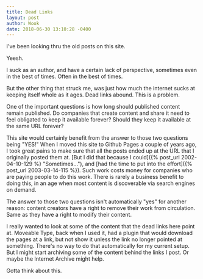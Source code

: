 ```yaml
---
title: Dead Links
layout: post
author: Wook
date: 2018-06-30 13:10:28 -0400
---
```


I've been looking thru the old posts on this site.

Yeesh.

I suck as an author, and have a certain lack of perspective, sometimes even
in the best of times.  Often in the best of times.

But the other thing that struck me, was just how much the internet sucks
at keeping itself whole as it ages.  Dead links abound.  This is a problem.

One of the important questions is how long should published content remain
published.  Do companies that create content and share it need to feel
obligated to keep it available forever?  Should they keep it available
at the same URL forever?

This site would certainly benefit from the answer to those two questions
being "YES!"  When I moved this site to Github Pages a couple of years ago,
I took great pains to make sure that all the posts ended up at the URL that
I originally posted them at. [But I did that because I could]({% post_url 2002-04-10-129 %} "Sometimes..."),
and [had the time to put into the effort]({% post_url 2003-03-14-115 %}).
Such work costs money for companies who are paying people to do this work.
There is rarely a business benefit to doing this, in an age when most
content is discoverable via search engines on demand.

The answer to those two questions isn't automatically "yes" for another
reason: content creators have a right to remove their work from circulation.
Same as they have a right to modify their content.

I really wanted to look at some of the content that the dead links here point at.
Moveable Type, back when I used it, had a plugin that would download the pages
at a link, but not show it unless the link no longer pointed at something.
There's no way to do that automatically for my current setup.  But I might
start archiving some of the content behind the links I post.  Or maybe the
Internet Archive might help.

Gotta think about this.